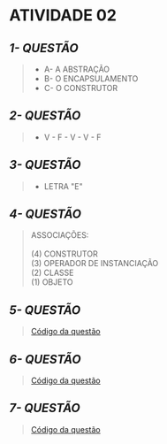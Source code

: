 # **ATIVIDADE 02**
## *1- QUESTÃO*
> * A- A ABSTRAÇÃO <br>
> * B- O ENCAPSULAMENTO <br>
> * C- O CONSTRUTOR <br>

## *2- QUESTÃO*
> * V - F - V - V - F

## *3- QUESTÃO*
> * LETRA "E"

## *4- QUESTÃO*
> ASSOCIAÇÕES:<br><br>
> (4) CONSTRUTOR<br>
> (3) OPERADOR DE INSTANCIAÇÃO <br>
> (2) CLASSE <br>
> (1) OBJETO <br>

## *5- QUESTÃO*
> [Código da questão](https://github.com/KaioGabriel-the/Programa-orientada-a-objetos/tree/5ae0fd2ec82fed741f306e25ba92eae1eeb7369a/atividade02/typescript)

## *6- QUESTÃO*
> [Código da questão]()

## *7- QUESTÃO*
> [Código da questão](https://github.com/KaioGabriel-the/Programa-orientada-a-objetos/tree/9d3191746f64f54dbf4b707eccea48838f51dde9/atividade02/java)
